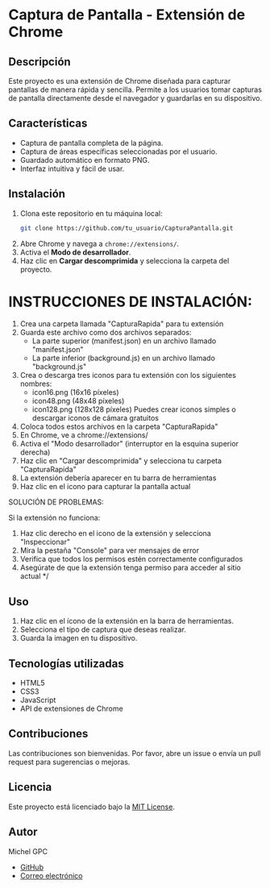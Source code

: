 # Captura de Pantalla - Extensión de Chrome

## Descripción

Este proyecto es una extensión de Chrome diseñada para capturar pantallas de manera rápida y sencilla. Permite a los usuarios tomar capturas de pantalla directamente desde el navegador y guardarlas en su dispositivo.

## Características

- Captura de pantalla completa de la página.
- Captura de áreas específicas seleccionadas por el usuario.
- Guardado automático en formato PNG.
- Interfaz intuitiva y fácil de usar.

## Instalación

1. Clona este repositorio en tu máquina local:
   ```bash
   git clone https://github.com/tu_usuario/CapturaPantalla.git
   ```
2. Abre Chrome y navega a `chrome://extensions/`.
3. Activa el **Modo de desarrollador**.
4. Haz clic en **Cargar descomprimida** y selecciona la carpeta del proyecto.

# INSTRUCCIONES DE INSTALACIÓN:

1. Crea una carpeta llamada "CapturaRapida" para tu extensión
2. Guarda este archivo como dos archivos separados:
   - La parte superior (manifest.json) en un archivo llamado "manifest.json"
   - La parte inferior (background.js) en un archivo llamado "background.js"
3. Crea o descarga tres iconos para tu extensión con los siguientes nombres:
   - icon16.png (16x16 píxeles)
   - icon48.png (48x48 píxeles)
   - icon128.png (128x128 píxeles)
     Puedes crear iconos simples o descargar iconos de cámara gratuitos
4. Coloca todos estos archivos en la carpeta "CapturaRapida"
5. En Chrome, ve a chrome://extensions/
6. Activa el "Modo desarrollador" (interruptor en la esquina superior derecha)
7. Haz clic en "Cargar descomprimida" y selecciona tu carpeta "CapturaRapida"
8. La extensión debería aparecer en tu barra de herramientas
9. Haz clic en el icono para capturar la pantalla actual

SOLUCIÓN DE PROBLEMAS:

Si la extensión no funciona:

1. Haz clic derecho en el icono de la extensión y selecciona "Inspeccionar"
2. Mira la pestaña "Console" para ver mensajes de error
3. Verifica que todos los permisos estén correctamente configurados
4. Asegúrate de que la extensión tenga permiso para acceder al sitio actual
   \*/

## Uso

1. Haz clic en el ícono de la extensión en la barra de herramientas.
2. Selecciona el tipo de captura que deseas realizar.
3. Guarda la imagen en tu dispositivo.

## Tecnologías utilizadas

- HTML5
- CSS3
- JavaScript
- API de extensiones de Chrome

## Contribuciones

Las contribuciones son bienvenidas. Por favor, abre un issue o envía un pull request para sugerencias o mejoras.

## Licencia

Este proyecto está licenciado bajo la [MIT License](LICENSE).

## Autor

Michel GPC

- [GitHub](https://github.com/tu_usuario)
- [Correo electrónico](mailto:michel@example.com)
